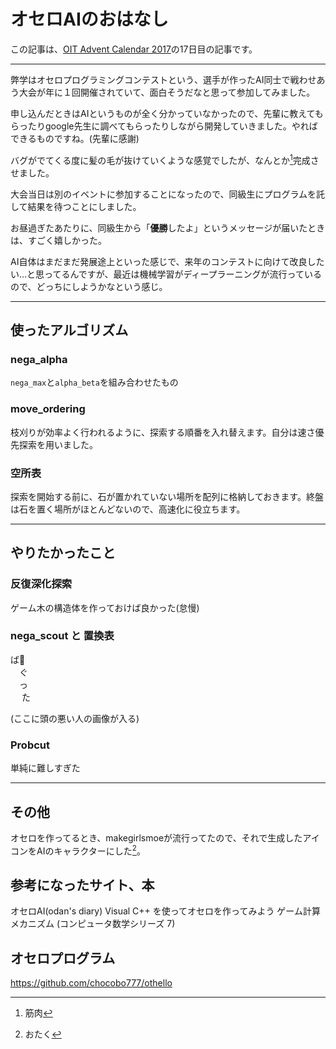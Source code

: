 # オセロAIのおはなし

この記事は、[OIT Advent Calendar 2017](https://adventar.org/calendars/2102)の17日目の記事です。
___

弊学はオセロプログラミングコンテストという、選手が作ったAI同士で戦わせあう大会が年に１回開催されていて、面白そうだなと思って参加してみました。

申し込んだときはAIというものが全く分かっていなかったので、先輩に教えてもらったりgoogle先生に調べてもらったりしながら開発していきました。やればできるものですね。(先輩に感謝)

バグがでてくる度に髪の毛が抜けていくような感覚でしたが、なんとか[^1]完成させました。

大会当日は別のイベントに参加することになったので、同級生にプログラムを託して結果を待つことにしました。

お昼過ぎたあたりに、同級生から「**優勝**したよ」というメッセージが届いたときは、すごく嬉しかった。

AI自体はまだまだ発展途上といった感じで、来年のコンテストに向けて改良したい...と思ってるんですが、最近は機械学習がディープラーニングが流行っているので、どっちにしようかなという感じ。
___
## 使ったアルゴリズム
### nega_alpha
```nega_max```と```alpha_beta```を組み合わせたもの

### move_ordering
枝刈りが効率よく行われるように、探索する順番を入れ替えます。自分は速さ優先探索を用いました。

### 空所表
探索を開始する前に、石が置かれていない場所を配列に格納しておきます。終盤は石を置く場所がほとんどないので、高速化に役立ちます。
___
## やりたかったこと
### 反復深化探索
ゲーム木の構造体を作っておけば良かった(怠慢)

### nega_scout と 置換表
ば  
　ぐ  
　っ  
　 た

(ここに頭の悪い人の画像が入る)

### Probcut
単純に難しすぎた
___
## その他
オセロを作ってるとき、makegirlsmoeが流行ってたので、それで生成したアイコンをAIのキャラクターにした[^2]。

## 参考になったサイト、本
オセロAI(odan's diary)
Visual C++ を使ってオセロを作ってみよう
ゲーム計算メカニズム (コンピュータ数学シリーズ 7)

## オセロプログラム
https://github.com/chocobo777/othello

[^1]:筋肉
[^2]:おたく